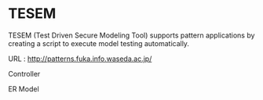 # TESEM

TESEM (Test Driven Secure Modeling Tool) supports pattern applications by creating a script to execute model testing automatically.

URL : http://patterns.fuka.info.waseda.ac.jp/

Controller


ER Model
